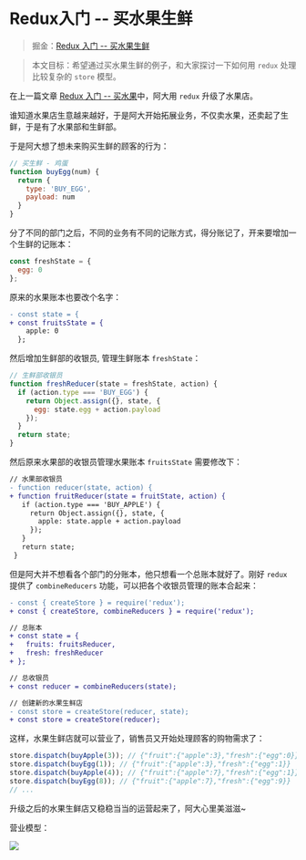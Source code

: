 # Redux入门 -- 买水果生鲜

> 掘金：[Redux 入门 -- 买水果生鲜](https://juejin.im/post/5ad56db7518825558c47ec91)

> 本文目标：希望通过买水果生鲜的例子，和大家探讨一下如何用 `redux` 处理比较复杂的 `store` 模型。

在上一篇文章 [Redux 入门 -- 买水果](https://juejin.im/post/5ad466f15188255c27226796)中，阿大用 `redux` 升级了水果店。 

谁知道水果店生意越来越好，于是阿大开始拓展业务，不仅卖水果，还卖起了生鲜，于是有了水果部和生鲜部。

于是阿大想了想未来购买生鲜的顾客的行为：

```js
// 买生鲜 - 鸡蛋
function buyEgg(num) {
  return {
    type: 'BUY_EGG',
    payload: num
  }
}
```

分了不同的部门之后，不同的业务有不同的记账方式，得分账记了，开来要增加一个生鲜的记账本：

```js
const freshState = {
  egg: 0
};
```

原来的水果账本也要改个名字：

```diff
- const state = {
+ const fruitsState = {
    apple: 0
  };
```

然后增加生鲜部的收银员, 管理生鲜账本 `freshState`：

```js
// 生鲜部收银员
function freshReducer(state = freshState, action) {
  if (action.type === 'BUY_EGG') {
    return Object.assign({}, state, {
      egg: state.egg + action.payload
    });
  }
  return state;
}
```

然后原来水果部的收银员管理水果账本 `fruitsState` 需要修改下：

```diff
// 水果部收银员
- function reducer(state, action) {
+ function fruitReducer(state = fruitState, action) {
   if (action.type === 'BUY_APPLE') {
     return Object.assign({}, state, {
       apple: state.apple + action.payload
     });
   }
   return state;
 }
```

但是阿大并不想看各个部门的分账本，他只想看一个总账本就好了。刚好 `redux` 提供了 `combineReducers` 功能，可以把各个收银员管理的账本合起来：

```diff
- const { createStore } = require('redux');
+ const { createStore, combineReducers } = require('redux');

// 总账本
+ const state = {
+   fruits: fruitsReducer,
+   fresh: freshReducer
+ };

// 总收银员
+ const reducer = combineReducers(state);

// 创建新的水果生鲜店
- const store = createStore(reducer, state);
+ const store = createStore(reducer);
```

这样，水果生鲜店就可以营业了，销售员又开始处理顾客的购物需求了：

```js
store.dispatch(buyApple(3)); // {"fruit":{"apple":3},"fresh":{"egg":0}}
store.dispatch(buyEgg(1)); // {"fruit":{"apple":3},"fresh":{"egg":1}}
store.dispatch(buyApple(4)); // {"fruit":{"apple":7},"fresh":{"egg":1}}
store.dispatch(buyEgg(8)); // {"fruit":{"apple":7},"fresh":{"egg":9}}
// ...
```

升级之后的水果生鲜店又稳稳当当的运营起来了，阿大心里美滋滋~

营业模型：

![](http://ox12mie1c.bkt.clouddn.com/DEMO2.png?imageView2/0/q/75%7Cwatermark/2/text/6Zi_5biM/font/5b6u6L2v6ZuF6buR/fontsize/320/fill/I0ZGRkZGRg==/dissolve/50/gravity/SouthEast/dx/20/dy/20%7Cimageslim)